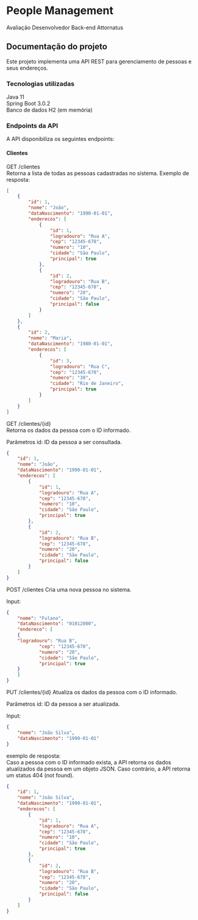 # People Management
Avaliação Desenvolvedor Back-end Attornatus

## Documentação do projeto
Este projeto implementa uma API REST para gerenciamento de pessoas e seus endereços.

### Tecnologias utilizadas
Java 11<br>
Spring Boot 3.0.2<br>
Banco de dados H2 (em memória)
### Endpoints da API
A API disponibiliza os seguintes endpoints:

#### Clientes
GET /clientes<br>
Retorna a lista de todas as pessoas cadastradas no sistema.
Exemplo de resposta:
```json
[
    {
        "id": 1,
        "nome": "João",
        "dataNascimento": "1990-01-01",
        "enderecos": [
            {
                "id": 1,
                "logradouro": "Rua A",
                "cep": "12345-678",
                "numero": "10",
                "cidade": "São Paulo",
                "principal": true
            },
            {
                "id": 2,
                "logradouro": "Rua B",
                "cep": "12345-678",
                "numero": "20",
                "cidade": "São Paulo",
                "principal": false
            }
        ]
    },
    {
        "id": 2,
        "nome": "Maria",
        "dataNascimento": "1980-01-01",
        "enderecos": [
            {
                "id": 3,
                "logradouro": "Rua C",
                "cep": "12345-678",
                "numero": "30",
                "cidade": "Rio de Janeiro",
                "principal": true
            }
        ]
    }
]
```
GET /clientes/{id}<br>
Retorna os dados da pessoa com o ID informado.

Parâmetros
id: ID da pessoa a ser consultada.
```json
{
    "id": 1,
    "nome": "João",
    "dataNascimento": "1990-01-01",
    "enderecos": [
        {
            "id": 1,
            "logradouro": "Rua A",
            "cep": "12345-678",
            "numero": "10",
            "cidade": "São Paulo",
            "principal": true
        },
        {
            "id": 2,
            "logradouro": "Rua B",
            "cep": "12345-678",
            "numero": "20",
            "cidade": "São Paulo",
            "principal": false
        }
    ]
}
```
POST /clientes
Cria uma nova pessoa no sistema.

Input:
```json
{
    "nome": "Fulano",
    "dataNascimento": "01012000",
    "endereco": [
    {
    "logradouro": "Rua B",
            "cep": "12345-678",
            "numero": "20",
            "cidade": "São Paulo",
            "principal": true
    }
    ]
}
```
PUT /clientes/{id}
Atualiza os dados da pessoa com o ID informado.

Parâmetros
id: ID da pessoa a ser atualizada.

Input:
```json
{
    "nome": "João Silva",
    "dataNascimento": "1990-01-01"
}
```
exemplo de resposta:<br>
Caso a pessoa com o ID informado exista, a API retorna os dados atualizados da pessoa em um objeto JSON. Caso contrário, a API retorna um status 404 (not found).
```json
{
    "id": 1,
    "nome": "João Silva",
    "dataNascimento": "1990-01-01",
    "enderecos": [
        {
            "id": 1,
            "logradouro": "Rua A",
            "cep": "12345-678",
            "numero": "10",
            "cidade": "São Paulo",
            "principal": true
        },
        {
            "id": 2,
            "logradouro": "Rua B",
            "cep": "12345-678",
            "numero": "20",
            "cidade": "São Paulo",
            "principal": false
        }
    ]
}
```

